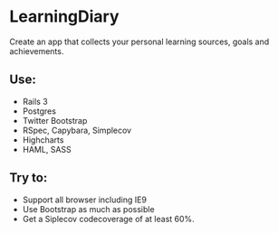 LearningDiary
=============

Create an app that collects your personal learning sources, goals and achievements. 

Use:
----
* Rails 3
* Postgres
* Twitter Bootstrap
* RSpec, Capybara, Simplecov
* Highcharts
* HAML, SASS
 
Try to:
-------
* Support all browser including IE9
* Use Bootstrap as much as possible
* Get a Siplecov codecoverage of at least 60%.
